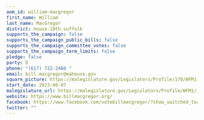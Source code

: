 ```yaml
---
aom_id: william-macgregor
first_name: William
last_name: MacGregor
district: house-10th-suffolk
supports_the_campaign: false
supports_the_campaign_public_bills: false
supports_the_campaign_committee_votes: false
supports_the_campaign_term_limits: false
pledge: false
party: D
phone: "(617) 722-2460 "
email: bill.macgregor@mahouse.gov
square_picture: https://malegislature.gov/Legislators/Profile/170/WFM1.jpg
start_date: 2023-06-07
malegislature_url: https://malegislature.gov/Legislators/Profile/WFM1/
website: https://www.billmacgregor.org/
facebook: https://www.facebook.com/votebillmacgregor/?show_switched_toast=0&show_invite_to_follow=0&show_switched_tooltip=0&show_podcast_settings=0&show_community_review_changes=0&show_community_rollback=0&show_follower_visibility_disclosure=0
twitter: ""
---
```

